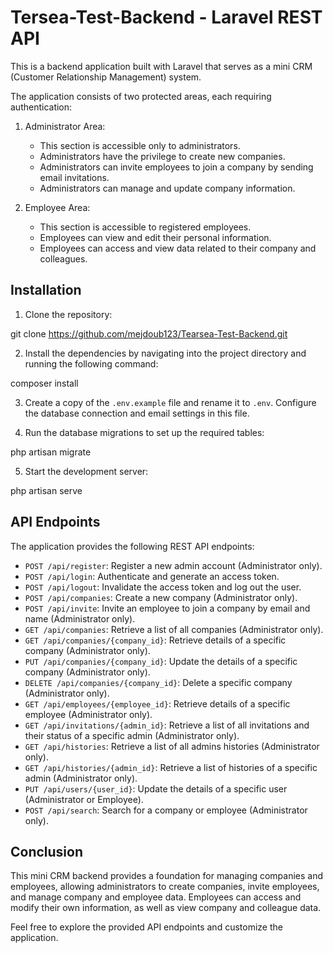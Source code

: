 # Tersea-Test-Backend - Laravel REST API

This is a backend application built with Laravel that serves as a mini CRM (Customer Relationship Management) system.

The application consists of two protected areas, each requiring authentication:

1. Administrator Area:

    - This section is accessible only to administrators.
    - Administrators have the privilege to create new companies.
    - Administrators can invite employees to join a company by sending email invitations.
    - Administrators can manage and update company information.

2. Employee Area:
    - This section is accessible to registered employees.
    - Employees can view and edit their personal information.
    - Employees can access and view data related to their company and colleagues.

## Installation

1. Clone the repository:

git clone https://github.com/mejdoub123/Tearsea-Test-Backend.git

2. Install the dependencies by navigating into the project directory and running the following command:

composer install

3. Create a copy of the `.env.example` file and rename it to `.env`. Configure the database connection and email settings in this file.

4. Run the database migrations to set up the required tables:

php artisan migrate

5. Start the development server:

php artisan serve

## API Endpoints

The application provides the following REST API endpoints:

-   `POST /api/register`: Register a new admin account (Administrator only).
-   `POST /api/login`: Authenticate and generate an access token.
-   `POST /api/logout`: Invalidate the access token and log out the user.
-   `POST /api/companies`: Create a new company (Administrator only).
-   `POST /api/invite`: Invite an employee to join a company by email and name (Administrator only).
-   `GET /api/companies`: Retrieve a list of all companies (Administrator only).
-   `GET /api/companies/{company_id}`: Retrieve details of a specific company (Administrator only).
-   `PUT /api/companies/{company_id}`: Update the details of a specific company (Administrator only).
-   `DELETE /api/companies/{company_id}`: Delete a specific company (Administrator only).
-   `GET /api/employees/{employee_id}`: Retrieve details of a specific employee (Administrator only).
-   `GET /api/invitations/{admin_id}`: Retrieve a list of all invitations and their status of a specific admin (Administrator only).
-   `GET /api/histories`: Retrieve a list of all admins histories (Administrator only).
-   `GET /api/histories/{admin_id}`: Retrieve a list of histories of a specific admin (Administrator only).
-   `PUT /api/users/{user_id}`: Update the details of a specific user (Administrator or Employee).
-   `POST /api/search`: Search for a company or employee (Administrator only).

## Conclusion

This mini CRM backend provides a foundation for managing companies and employees, allowing administrators to create companies, invite employees, and manage company and employee data. Employees can access and modify their own information, as well as view company and colleague data.

Feel free to explore the provided API endpoints and customize the application.
